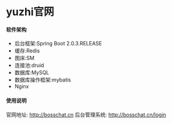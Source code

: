 # yuzhi官网

#### 软件架构
- 后台框架:Spring Boot 2.0.3.RELEASE
- 缓存:Redis
- 图床:SM
- 连接池:druid
- 数据库:MySQL
- 数据库操作框架:mybatis
- Nginx

#### 使用说明

官网地址: http://bosschat.cn
后台管理系统: http://bosschat.cn/login